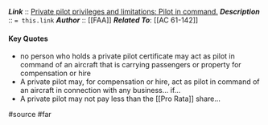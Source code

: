 ***Link***      :: [Private pilot privileges and limitations: Pilot in command.](https://www.ecfr.gov/current/title-14/section-61.113)
***Description***      :: `= this.link`
***Author*** :: [[FAA]]
***Related To***: [[AC 61-142]]

#### Key Quotes
* no person who holds a private pilot certificate may act as pilot in command of an aircraft that is carrying passengers or property for compensation or hire
* A private pilot may, for compensation or hire, act as pilot in command of an aircraft in connection with any business... if...
* A private pilot may not pay less than the [[Pro Rata]] share...

#source #far
